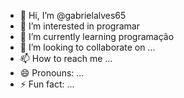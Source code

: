 - 👋 Hi, I’m @gabrielalves65
- 👀 I’m interested in programar 
- 🌱 I’m currently learning programação
- 💞️ I’m looking to collaborate on ...
- 📫 How to reach me ...
- 😄 Pronouns: ...
- ⚡ Fun fact: ...

<!---
gabrielalves65/gabrielalves65 is a ✨ special ✨ repository because its `README.md` (this file) appears on your GitHub profile.
You can click the Preview link to take a look at your changes.
--->

